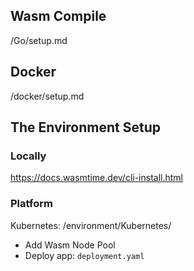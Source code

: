 ## Wasm Compile

/Go/setup.md

## Docker

/docker/setup.md

## The Environment Setup

### Locally

https://docs.wasmtime.dev/cli-install.html

### Platform

Kubernetes: /environment/Kubernetes/
- Add Wasm Node Pool
- Deploy app: `deployment.yaml`